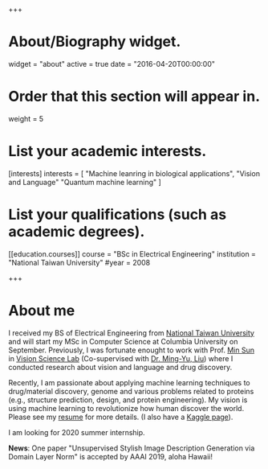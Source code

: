+++
# About/Biography widget.
widget = "about"
active = true
date = "2016-04-20T00:00:00"

# Order that this section will appear in.
weight = 5

# List your academic interests.
[interests]
  interests = [
    "Machine leanring in biological applications",
    "Vision and Language"
    "Quantum machine learning"
  ]

# List your qualifications (such as academic degrees).

[[education.courses]]
  course = "BSc in Electrical Engineering"
  institution = "National Taiwan University"
  #year = 2008
 
+++

# About me

I received my BS of Electrical Engineering from [National Taiwan University](http://www.ntu.edu.tw/english/) and will start my MSc in Computer Science at Columbia University on September. Previously, I was fortunate enought to work with Prof. [Min Sun](http://aliensunmin.github.io/) in [Vision Science Lab](http://aliensunmin.github.io/lab/info.html) (Co-supervised with [Dr. Ming-Yu, Liu](https://scholar.google.com/citations?user=y-f-MZgAAAAJ&hl=en)) where I conducted research about vision and language and drug discovery.

Recently, I am passionate about applying machine learning techniques to drug/material discovery, genome and various problems related to proteins (e.g., structure prediction, design, and protein engineering). My vision is using machine learning to revolutionize how human discover the world. Please see my [resume](https://drive.google.com/file/d/1ujLX9LcZKw1hzTZJb09b3DHkCu99Gwfn/view?usp=sharing) for more details. (I also have a [Kaggle page](https://www.kaggle.com/kuanchen)). 

I am looking for 2020 summer internship.

**News**: One paper "Unsupervised Stylish Image Description Generation via Domain Layer Norm" is accepted by AAAI 2019, aloha Hawaii!  
